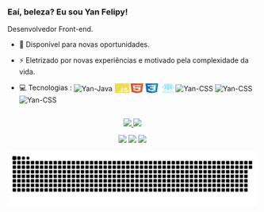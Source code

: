 ### Eaí, beleza? Eu sou Yan Felipy! 
Desenvolvedor Front-end.
 - 💼 Disponível para novas oportunidades.
- ⚡ Eletrizado por novas experiências e motivado pela complexidade da vida.
- 💻 Tecnologias : <img align="center" alt="Yan-Java" height="24" width="30" src="https://raw.githubusercontent.com/jmnote/z-icons/master/svg/java.svg"> <img align="center" alt="Yan-Js" height="20" width="30" src="https://raw.githubusercontent.com/devicons/devicon/master/icons/javascript/javascript-plain.svg"><img align="center" alt="Yan-HTML" height="20" width="30" src="https://raw.githubusercontent.com/devicons/devicon/master/icons/html5/html5-original.svg"><img align="center" alt="Yan-CSS" height="20" width="30" src="https://raw.githubusercontent.com/devicons/devicon/master/icons/css3/css3-original.svg"> <img align="center" alt="Yan-CSS" height="20" width="30" src="https://raw.githubusercontent.com/devicons/devicon/master/icons/react/react-original-wordmark.svg"><img align="center" alt="Yan-CSS" height="20" width="30" src="https://www.svgrepo.com/show/373595/firebase.svg"> <img align="center" alt="Yan-CSS" height="20" width="30" src="https://www.svgrepo.com/show/448222/figma.svg">  <img align="center" alt="Yan-CSS" height="20" width="30" src="[https://www.svgrepo.com/show/448222/figma.svg](https://upload.wikimedia.org/wikipedia/commons/thumb/b/b2/Bootstrap_logo.svg/2560px-Bootstrap_logo.svg.png)"> 



  ##
<div align="center">
  <a href="https://github.com/YanFelipy?tab=repositories">
  <img height="160em" src="https://github-readme-stats.vercel.app/api?username=YanFelipy&show_icons=true&theme=vision-friendly-dark&include_all_commits=true&count_private=true"/>
  <img height="160em" src="https://github-readme-stats.vercel.app/api/top-langs/?username=YanFelipy&layout=compact&langs_count=7&theme=vision-friendly-dark"/>
  </a>
</div>

<div align="center">  
 
 <a href="https://discord.gg/theyanfelipy#2767" target="_blank"><img src="https://img.shields.io/badge/Discord-7289DA?style=for-the-badge&logo=discord&logoColor=white" target="_blank"></a> 
  <a href = "mailto:yan-felipy@hotmail.com"><img src="https://img.shields.io/badge/-Outlook-%23333?style=for-the-badge&logo=hotmail&logoColor=white" target="_blank"></a>
  <a href="https://www.linkedin.com/in/yanfelipy" target="_blank"><img src="https://img.shields.io/badge/-LinkedIn-%230077B5?style=for-the-badge&logo=linkedin&logoColor=white" target="_blank"></a> 
 </div>

 ![Snake animation](https://github.com/YanFelipy/YanFelipy/blob/output/github-contribution-grid-snake.svg)
 



